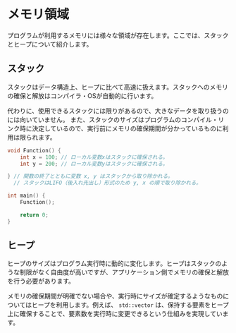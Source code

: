 # メモリ領域

プログラムが利用するメモリには様々な領域が存在します。ここでは、スタックとヒープについて紹介します。

## スタック

スタックはデータ構造上、ヒープに比べて高速に扱えます。スタックへのメモリの確保と解放はコンパイラ・OSが自動的に行います。

代わりに、使用できるスタックには限りがあるので、大きなデータを取り扱うのには向いていません。
また、スタックのサイズはプログラムのコンパイル・リンク時に決定しているので、実行前にメモリの確保期間が分かっているものに利用は限られます。

```cpp
void Function() {
    int x = 100; // ローカル変数xはスタックに確保される。
    int y = 200; // ローカル変数yはスタックに確保される。

} // 関数の終了とともに変数 x, y はスタックから取り除かれる。
  // スタックはLIFO（後入れ先出し）形式のため y, x の順で取り除かれる。

int main() {
    Function();

    return 0;
}
```

## ヒープ

ヒープのサイズはプログラム実行時に動的に変化します。ヒープはスタックのような制限がなく自由度が高いですが、アプリケーション側でメモリの確保と解放を行う必要があります。

メモリの確保期間が明確でない場合や、実行時にサイズが確定するようなものについてはヒープを利用します。例えば、 `std::vector` は、保持する要素をヒープ上に確保することで、要素数を実行時に変更できるという仕組みを実現しています。
